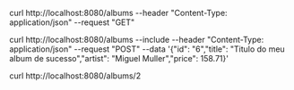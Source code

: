 curl http://localhost:8080/albums --header "Content-Type: application/json" --request "GET"

curl http://localhost:8080/albums  --include --header "Content-Type: application/json" --request "POST" --data '{"id": "6","title": "Titulo do meu album de sucesso","artist": "Miguel Muller","price": 158.71}'

curl http://localhost:8080/albums/2
